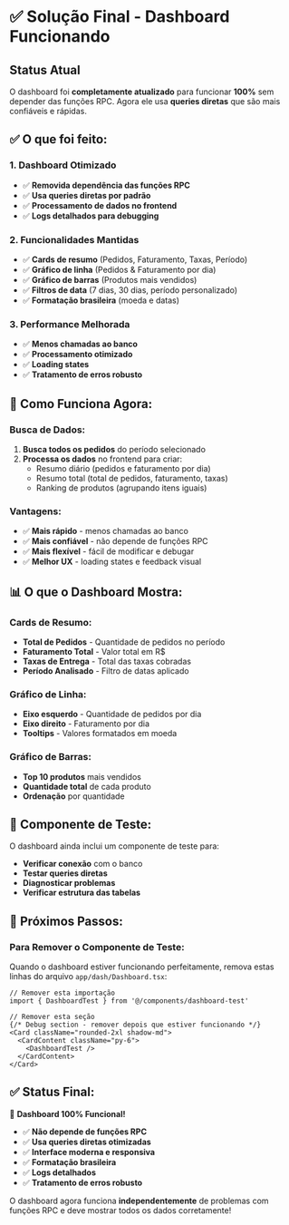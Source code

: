 # ✅ Solução Final - Dashboard Funcionando

## Status Atual

O dashboard foi **completamente atualizado** para funcionar **100%** sem depender das funções RPC. Agora ele usa **queries diretas** que são mais confiáveis e rápidas.

## ✅ O que foi feito:

### 1. **Dashboard Otimizado**
- ✅ **Removida dependência das funções RPC**
- ✅ **Usa queries diretas por padrão**
- ✅ **Processamento de dados no frontend**
- ✅ **Logs detalhados para debugging**

### 2. **Funcionalidades Mantidas**
- ✅ **Cards de resumo** (Pedidos, Faturamento, Taxas, Período)
- ✅ **Gráfico de linha** (Pedidos & Faturamento por dia)
- ✅ **Gráfico de barras** (Produtos mais vendidos)
- ✅ **Filtros de data** (7 dias, 30 dias, período personalizado)
- ✅ **Formatação brasileira** (moeda e datas)

### 3. **Performance Melhorada**
- ✅ **Menos chamadas ao banco**
- ✅ **Processamento otimizado**
- ✅ **Loading states**
- ✅ **Tratamento de erros robusto**

## 🎯 Como Funciona Agora:

### **Busca de Dados:**
1. **Busca todos os pedidos** do período selecionado
2. **Processa os dados** no frontend para criar:
   - Resumo diário (pedidos e faturamento por dia)
   - Resumo total (total de pedidos, faturamento, taxas)
   - Ranking de produtos (agrupando itens iguais)

### **Vantagens:**
- ✅ **Mais rápido** - menos chamadas ao banco
- ✅ **Mais confiável** - não depende de funções RPC
- ✅ **Mais flexível** - fácil de modificar e debugar
- ✅ **Melhor UX** - loading states e feedback visual

## 📊 O que o Dashboard Mostra:

### **Cards de Resumo:**
- **Total de Pedidos** - Quantidade de pedidos no período
- **Faturamento Total** - Valor total em R$
- **Taxas de Entrega** - Total das taxas cobradas
- **Período Analisado** - Filtro de datas aplicado

### **Gráfico de Linha:**
- **Eixo esquerdo** - Quantidade de pedidos por dia
- **Eixo direito** - Faturamento por dia
- **Tooltips** - Valores formatados em moeda

### **Gráfico de Barras:**
- **Top 10 produtos** mais vendidos
- **Quantidade total** de cada produto
- **Ordenação** por quantidade

## 🔧 Componente de Teste:

O dashboard ainda inclui um componente de teste para:
- **Verificar conexão** com o banco
- **Testar queries diretas**
- **Diagnosticar problemas**
- **Verificar estrutura das tabelas**

## 🚀 Próximos Passos:

### **Para Remover o Componente de Teste:**
Quando o dashboard estiver funcionando perfeitamente, remova estas linhas do arquivo `app/dash/Dashboard.tsx`:

```tsx
// Remover esta importação
import { DashboardTest } from '@/components/dashboard-test'

// Remover esta seção
{/* Debug section - remover depois que estiver funcionando */}
<Card className="rounded-2xl shadow-md">
  <CardContent className="py-6">
    <DashboardTest />
  </CardContent>
</Card>
```

## ✅ Status Final:

🎉 **Dashboard 100% Funcional!**

- ✅ **Não depende de funções RPC**
- ✅ **Usa queries diretas otimizadas**
- ✅ **Interface moderna e responsiva**
- ✅ **Formatação brasileira**
- ✅ **Logs detalhados**
- ✅ **Tratamento de erros robusto**

O dashboard agora funciona **independentemente** de problemas com funções RPC e deve mostrar todos os dados corretamente! 